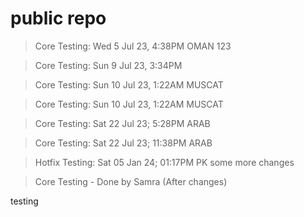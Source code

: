 # public repo
> Core Testing: Wed 5 Jul 23, 4:38PM OMAN
123

> Core Testing: Sun 9 Jul 23, 3:34PM 

> Core Testing: Sun 10 Jul 23, 1:22AM MUSCAT

> Core Testing: Sun 10 Jul 23, 1:22AM MUSCAT

> Core Testing: Sat 22 Jul 23; 5:28PM ARAB


> Core Testing: Sat 22 Jul 23; 11:38PM ARAB


> Hotfix Testing: Sat 05 Jan 24; 01:17PM PK
some more changes

> Core Testing - Done by Samra (After changes)

testing
